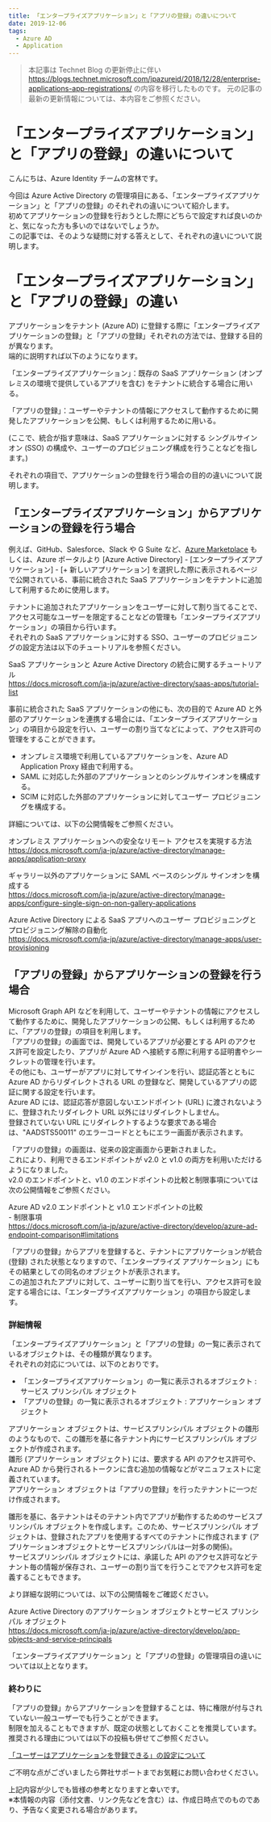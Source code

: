 ```yaml
---
title: 「エンタープライズアプリケーション」と「アプリの登録」の違いについて
date: 2019-12-06
tags:
  - Azure AD
  - Application
---
```


> 本記事は Technet Blog の更新停止に伴い https://blogs.technet.microsoft.com/jpazureid/2018/12/28/enterprise-applications-app-registrations/ の内容を移行したものです。
> 元の記事の最新の更新情報については、本内容をご参照ください。

# 「エンタープライズアプリケーション」と「アプリの登録」の違いについて

こんにちは、Azure Identity チームの宮林です。

今回は Azure Active Directory の管理項目にある、「エンタープライズアプリケーション」と「アプリの登録」のそれぞれの違いについて紹介します。  
初めてアプリケーションの登録を行おうとした際にどちらで設定すれば良いのかと、気になった方も多いのではないでしょうか。  
この記事では、そのような疑問に対する答えとして、それぞれの違いについて説明します。

# 「エンタープライズアプリケーション」と「アプリの登録」の違い

アプリケーションをテナント (Azure AD) に登録する際に「エンタープライズアプリケーションの登録」と「アプリの登録」それぞれの方法では、登録する目的が異なります。  
端的に説明すれば以下のようになります。

「エンタープライズアプリケーション」：既存の SaaS アプリケーション (オンプレミスの環境で提供しているアプリを含む) をテナントに統合する場合に用いる。

「アプリの登録」：ユーザーやテナントの情報にアクセスして動作するために開発したアプリケーションを公開、もしくは利用するために用いる。

(ここで、統合が指す意味は、SaaS アプリケーションに対する シングルサインオン (SSO) の構成や、ユーザーのプロビジョニング構成を行うことなどを指します。)

それぞれの項目で、アプリケーションの登録を行う場合の目的の違いについて説明します。

## 「エンタープライズアプリケーション」からアプリケーションの登録を行う場合

例えば、GitHub、Salesforce、Slack や G Suite など、[Azure Marketplace](https://azuremarketplace.microsoft.com/ja-jp) もしくは、Azure ポータルより [Azure Active Directory] - [エンタープライズアプリケーション] - [+ 新しいアプリケーション] を選択した際に表示されるページで公開されている、事前に統合された SaaS アプリケーションをテナントに追加して利用するために使用します。  

テナントに追加されたアプリケーションをユーザーに対して割り当てることで、アクセス可能なユーザーを限定することなどの管理も「エンタープライズアプリケーション」の項目から行います。  
それぞれの SaaS アプリケーションに対する SSO、ユーザーのプロビジョニングの設定方法は以下のチュートリアルを参照ください。

SaaS アプリケーションと Azure Active Directory の統合に関するチュートリアル  
https://docs.microsoft.com/ja-jp/azure/active-directory/saas-apps/tutorial-list

事前に統合された SaaS アプリケーションの他にも、次の目的で Azure AD と外部のアプリケーションを連携する場合には、「エンタープライズアプリケーション」の項目から設定を行い、ユーザーの割り当てなどによって、アクセス許可の管理をすることができます。

 - オンプレミス環境で利用しているアプリケーションを、Azure AD Application Proxy 経由で利用する。
 - SAML に対応した外部のアプリケーションとのシングルサインオンを構成する。
 - SCIM に対応した外部のアプリケーションに対してユーザー プロビジョニングを構成する。

詳細については、以下の公開情報をご参照ください。

オンプレミス アプリケーションへの安全なリモート アクセスを実現する方法  
https://docs.microsoft.com/ja-jp/azure/active-directory/manage-apps/application-proxy

ギャラリー以外のアプリケーションに SAML ベースのシングル サインオンを構成する  
https://docs.microsoft.com/ja-jp/azure/active-directory/manage-apps/configure-single-sign-on-non-gallery-applications

Azure Active Directory による SaaS アプリへのユーザー プロビジョニングとプロビジョニング解除の自動化  
https://docs.microsoft.com/ja-jp/azure/active-directory/manage-apps/user-provisioning

## 「アプリの登録」からアプリケーションの登録を行う場合
Microsoft Graph API などを利用して、ユーザーやテナントの情報にアクセスして動作するために、開発したアプリケーションの公開、もしくは利用するために、「アプリの登録」の項目を利用します。  
「アプリの登録」の画面では、開発しているアプリが必要とする API のアクセス許可を設定したり、アプリが Azure AD へ接続する際に利用する証明書やシークレットの管理を行います。  
その他にも、ユーザーがアプリに対してサインインを行い、認証応答とともに Azure AD からリダイレクトされる URL の登録など、開発しているアプリの認証に関する設定を行います。  
Azure AD には、認証応答が意図しないエンドポイント (URL) に渡されないように、登録されたリダイレクト URL 以外にはリダイレクトしません。  
登録されていない URL にリダイレクトするような要求である場合は、"AADSTS50011" のエラーコードとともにエラー画面が表示されます。


「アプリの登録」の画面は、従来の設定画面から更新されました。  
これにより、利用できるエンドポイントが v2.0 と v1.0 の両方を利用いただけるようになりました。  
v2.0 のエンドポイントと、v1.0 のエンドポイントの比較と制限事項については次の公開情報をご参照ください。

Azure AD v2.0 エンドポイントと v1.0 エンドポイントの比較  
\- 制限事項  
https://docs.microsoft.com/ja-jp/azure/active-directory/develop/azure-ad-endpoint-comparison#limitations

「アプリの登録」からアプリを登録すると、テナントにアプリケーションが統合 (登録) された状態となりますので、「エンタープライズ アプリケーション」にもその結果としての同名のオブジェクトが表示されます。  
この追加されたアプリに対して、ユーザーに割り当てを行い、アクセス許可を設定する場合には、「エンタープライズアプリケーション」の項目から設定します。

### 詳細情報

「エンタープライズアプリケーション」と「アプリの登録」の一覧に表示されているオブジェクトは、その種類が異なります。  
それぞれの対応については、以下のとおりです。

 - 「エンタープライズアプリケーション」の一覧に表示されるオブジェクト : サービス プリンシパル オブジェクト
 - 「アプリの登録」の一覧に表示されるオブジェクト : アプリケーション オブジェクト

アプリケーション オブジェクトは、サービスプリンシパル オブジェクトの雛形のようなもので、この雛形を基に各テナント内にサービスプリンシパル オブジェクトが作成されます。  
雛形 (アプリケーション オブジェクト) には、要求する API のアクセス許可や、Azure AD から発行されるトークンに含む追加の情報などがマニュフェストに定義されています。  
アプリケーション オブジェクトは「アプリの登録」を行ったテナントに一つだけ作成されます。

雛形を基に、各テナントはそのテナント内でアプリが動作するためのサービスプリンシパル オブジェクトを作成します。このため、サービスプリンシパル オブジェクトは、登録されたアプリを使用するすべてのテナントに作成されます (アプリケーションオブジェクトとサービスプリンシパルは一対多の関係)。  
サービスプリンシパル オブジェクトには、承諾した API のアクセス許可などテナント毎の情報が保存され、ユーザーの割り当てを行うことでアクセス許可を定義することもできます。


より詳細な説明については、以下の公開情報をご確認ください。

Azure Active Directory のアプリケーション オブジェクトとサービス プリンシパル オブジェクト  
https://docs.microsoft.com/ja-jp/azure/active-directory/develop/app-objects-and-service-principals

「エンタープライズアプリケーション」と「アプリの登録」の管理項目の違いについては以上となります。

### 終わりに
「アプリの登録」からアプリケーションを登録することは、特に権限が付与されていない一般ユーザーでも行うことができます。  
制限を加えることもできますが、既定の状態としておくことを推奨しています。推奨される理由については以下の投稿も併せてご参照ください。

[「ユーザーはアプリケーションを登録できる」の設定について](../azure-active-directory/users-can-register-applications.md)  

ご不明な点がございましたら弊社サポートまでお気軽にお問い合わせください。

上記内容が少しでも皆様の参考となりますと幸いです。  
※本情報の内容（添付文書、リンク先などを含む）は、作成日時点でのものであり、予告なく変更される場合があります。
